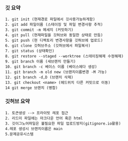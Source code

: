 ### 깃 요약
	1. git init (현재경로 파일에서 깃사용가능하게함)
	2. git add 파일이름 (스테이징 및 파일 변경사항 추적)
	3. git commit -m 메세지 (커밋하기)
	4. git pull (현재파일을 깃허브와 동일한 상태로 만듬)
	5. git push (현 디렉토리 변경사항을 깃허브에 업로드)
	6. git clone 깃허브주소 (깃허브에서 파일복사)
    7. git status (상태확인)
    8. git restore --staged --worktree (스테이징해제 수정해제)
    9. git branch 이름 (새브랜치 만들기)
    10. git branch -c 베이스 이름 (베이스에다 생성)
    11. git branch -m old new (브랜치이름변경 -M 가능)
    12. git branch -d,D (브랜치 삭제)
    13. git checkout <name> (헤드위치 다른 커밋으로 이동)
    14 git merge 브랜치 (병합)

### 깃허브 요약
	1. 토큰생성 --> 프라이빗 레포 접근
    2. 리드미 파일에는 마크다운 언어 혹은 html
    3. 깃이그노어파일은 불필요한 파일 업로드방지(gitignore.io활용)
    4.레포 생성시 브랜치이름은 main
    5.문제공유시스템
